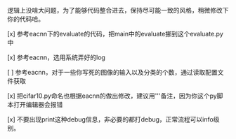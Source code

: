 逻辑上没啥大问题，为了能够代码整合进去，保持尽可能一致的风格，稍微修改下你的代码哈。

[x] 参考eacnn下的evaluate的代码，把main中的evaluate挪到这个evaluate.py中

[x] 参考eacnn，选用系统弄好的log

[ ] 参考eacnn，对于一些你写死的图像的输入以及分类的个数，通过读取配置文件获取

[x] 把cifar10.py命名也根据eacnn的做出修改，建议用'''备注，因为你这个py脚本打开编辑器会报错

[x] 不要出现print这种debug信息，非必要的都打debug，正常流程可以info级别。